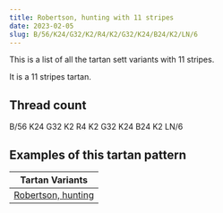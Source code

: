 ```yaml
---
title: Robertson, hunting with 11 stripes
date: 2023-02-05
slug: B/56/K24/G32/K2/R4/K2/G32/K24/B24/K2/LN/6
---
```

This is a list of all the tartan sett variants with 11 stripes.

It is a 11 stripes tartan.


## Thread count
B/56 K24 G32 K2 R4 K2 G32 K24 B24 K2 LN/6

## Examples of this tartan pattern

| Tartan Variants |
|---------------|
| [Robertson, hunting](/variants/b/56/k24/g32/k2/r4/k2/g32/k24/b24/k2/ln/6-b304080-g008000-k000000-lne0e0e0-rc00000)||
